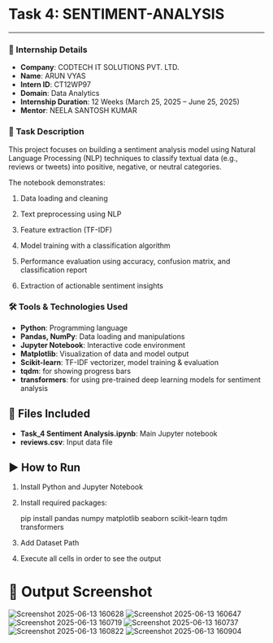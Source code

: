 # Task 4: SENTIMENT-ANALYSIS

---

### 🏢 Internship Details

- **Company**: CODTECH IT SOLUTIONS PVT. LTD.  
- **Name**: ARUN VYAS  
- **Intern ID**: CT12WP97  
- **Domain**: Data Analytics  
- **Internship Duration**: 12 Weeks (March 25, 2025 – June 25, 2025)  
- **Mentor**: NEELA SANTOSH KUMAR  

### 📝 Task Description

This project focuses on building a sentiment analysis model using Natural Language Processing (NLP) techniques to classify textual data (e.g., reviews or tweets) into positive, negative, or neutral categories.

The notebook demonstrates:

1. Data loading and cleaning

2. Text preprocessing using NLP

3. Feature extraction (TF-IDF)

4. Model training with a classification algorithm

5. Performance evaluation using accuracy, confusion matrix, and classification report

6. Extraction of actionable sentiment insights

### 🛠️ Tools & Technologies Used

- **Python**: Programming language 
- **Pandas, NumPy**: Data loading and manipulations  
- **Jupyter Notebook**: Interactive code environment 
- **Matplotlib**: Visualization of data and model output
- **Scikit-learn**: TF-IDF vectorizer, model training & evaluation
- **tqdm**: for showing progress bars
- **transformers**: for using pre-trained deep learning models for sentiment analysis
  
## 📂 Files Included

- **Task_4 Sentiment Analysis.ipynb**: Main Jupyter notebook   
- **reviews.csv**: Input data file 
   
## ▶️ How to Run
1. Install Python and Jupyter Notebook

2. Install required packages:

   pip install pandas numpy matplotlib seaborn scikit-learn tqdm transformers

4. Add Dataset Path

5. Execute all cells in order to see the output

# 📸 Output Screenshot
![Screenshot 2025-06-13 160628](https://github.com/user-attachments/assets/c90ac7b2-4e34-432f-a60c-4c7f8dcc352c)
![Screenshot 2025-06-13 160647](https://github.com/user-attachments/assets/34ddb100-28df-4470-a6fd-c07121936912)
![Screenshot 2025-06-13 160719](https://github.com/user-attachments/assets/9bafd8df-02a2-4951-8d5a-c837ed0429e4)
![Screenshot 2025-06-13 160737](https://github.com/user-attachments/assets/c3322676-95b6-4305-91f8-d42aa07e9a44)
![Screenshot 2025-06-13 160822](https://github.com/user-attachments/assets/ece7e95b-a831-4ab4-9da9-3e44f94e0347)
![Screenshot 2025-06-13 160904](https://github.com/user-attachments/assets/b4ca3fae-c255-4fd9-a685-6775b948eef4)







